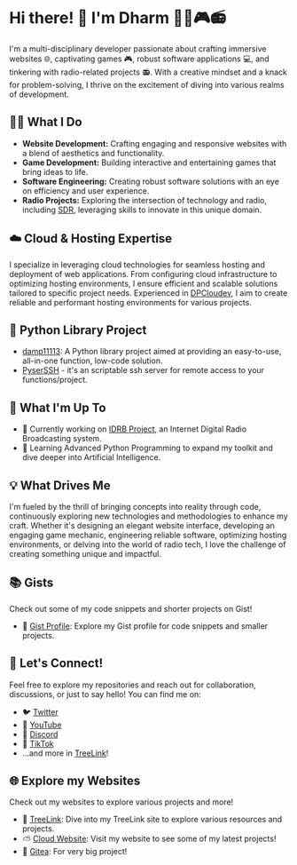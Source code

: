 # Hi there! 👋 I'm Dharm 👨‍💻🎮📻

I'm a multi-disciplinary developer passionate about crafting immersive websites 🌐, captivating games 🎮, robust software applications 💻, and tinkering with radio-related projects 📻. With a creative mindset and a knack for problem-solving, I thrive on the excitement of diving into various realms of development.

## 👨‍💼 What I Do

- **Website Development:** Crafting engaging and responsive websites with a blend of aesthetics and functionality.
- **Game Development:** Building interactive and entertaining games that bring ideas to life.
- **Software Engineering:** Creating robust software solutions with an eye on efficiency and user experience.
- **Radio Projects:** Exploring the intersection of technology and radio, including [SDR](https://en.wikipedia.org/wiki/Software-defined_radio), leveraging skills to innovate in this unique domain.

## ☁️ Cloud & Hosting Expertise

I specialize in leveraging cloud technologies for seamless hosting and deployment of web applications. From configuring cloud infrastructure to optimizing hosting environments, I ensure efficient and scalable solutions tailored to specific project needs. Experienced in [DPCloudev](https://damp11113.xyz), I aim to create reliable and performant hosting environments for various projects.

## 🐍 Python Library Project

- [damp11113](https://github.com/damp11113/damp11113-library): A Python library project aimed at providing an easy-to-use, all-in-one function, low-code solution.
- [PyserSSH](https://github.com/damp11113/PyserSSH) - it's an scriptable ssh server for remote access to your functions/project.

## 🚀 What I'm Up To

- 🔭 Currently working on [IDRB Project](https://github.com/damp11113/IDRB), an Internet Digital Radio Broadcasting system.
- 🌱 Learning Advanced Python Programming to expand my toolkit and dive deeper into Artificial Intelligence.

## 💡 What Drives Me

I'm fueled by the thrill of bringing concepts into reality through code, continuously exploring new technologies and methodologies to enhance my craft. Whether it's designing an elegant website interface, developing an engaging game mechanic, engineering reliable software, optimizing hosting environments, or delving into the world of radio tech, I love the challenge of creating something unique and impactful.

## 📚 Gists

Check out some of my code snippets and shorter projects on Gist!
- 📝 [Gist Profile](https://gist.github.com/damp11113): Explore my Gist profile for code snippets and smaller projects.

## 🌟 Let's Connect!

Feel free to explore my repositories and reach out for collaboration, discussions, or just to say hello! You can find me on:
- 🐦 [Twitter](https://twitter.com/damp11113)
- 🎥 [YouTube](https://www.youtube.com/c/damppimsen/)
- 💬 [Discord](https://discord.com/invite/5bBCHcM4Jg)
- 🎵 [TikTok](https://www.tiktok.com/@damp11113)
- ...and more in [TreeLink](https://tree.damp11113.xyz)!

## 🌐 Explore my Websites

Check out my websites to explore various projects and more!
- 🌳 [TreeLink](https://tree.damp11113.xyz): Dive into my TreeLink site to explore various resources and projects.
- ⛅ [Cloud Website](https://damp11113.xyz): Visit my website to see some of my latest projects!
- 🍵 [Gitea](https://git.damp11113.xyz): For very big project!
